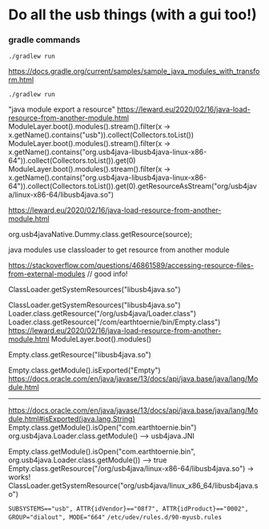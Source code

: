 # Do all the usb things (with a gui too!)

### gradle commands

`./gradlew run`

https://docs.gradle.org/current/samples/sample_java_modules_with_transform.html  

`./gradlew run`

"java module export a resource"
https://leward.eu/2020/02/16/java-load-resource-from-another-module.html
ModuleLayer.boot().modules().stream().filter(x -> x.getName().contains("usb")).collect(Collectors.<Module>toList())
ModuleLayer.boot().modules().stream().filter(x -> x.getName().contains("org.usb4java-libusb4java-linux-x86-64")).collect(Collectors.<Module>toList()).get(0)
ModuleLayer.boot().modules().stream().filter(x -> x.getName().contains("org.usb4java-libusb4java-linux-x86-64")).collect(Collectors.<Module>toList()).get(0).getResourceAsStream("org/usb4java/linux-x86-64/libusb4java.so")

https://leward.eu/2020/02/16/java-load-resource-from-another-module.html

org.usb4javaNative.Dummy.class.getResource(source);

java modules use classloader to get resource from another module

https://stackoverflow.com/questions/46861589/accessing-resource-files-from-external-modules // good info!

ClassLoader.getSystemResources("libusb4java.so")

ClassLoader.getSystemResources("libusb4java.so")
Loader.class.getResource("/org/usb4java/Loader.class")
Loader.class.getResource("/com/earthtoernie/bin/Empty.class")
https://leward.eu/2020/02/16/java-load-resource-from-another-module.html
ModuleLayer.boot().modules()

Empty.class.getResource("libusb4java.so")

Empty.class.getModule().isExported("Empty")
https://docs.oracle.com/en/java/javase/13/docs/api/java.base/java/lang/Module.html

----------------------
https://docs.oracle.com/en/java/javase/13/docs/api/java.base/java/lang/Module.html#isExported(java.lang.String)
Empty.class.getModule().isOpen("com.earthtoernie.bin")
org.usb4java.Loader.class.getModule() --> usb4java.JNI

Empty.class.getModule().isOpen("com.earthtoernie.bin", org.usb4java.Loader.class.getModule()) --> true
Empty.class.getResource("/org/usb4java/linux-x86-64/libusb4java.so") -> works!
ClassLoader.getSystemResource("org/usb4java/linux_x86_64/libusb4java.so")

`SUBSYSTEMS=="usb", ATTR{idVendor}=="08f7", ATTR{idProduct}=="0002", GROUP="dialout", MODE="664"`
`/etc/udev/rules.d/90-myusb.rules`